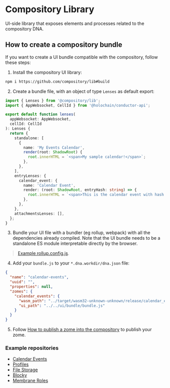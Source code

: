 # Compository Library

UI-side library that exposes elements and processes related to the compository DNA.

## How to create a compository bundle

If you want to create a UI bundle compatible with the compository, follow these steps:

1. Install the compository UI library:

```bash
npm i https://github.com/compository/lib#build
```

2. Create a bundle file, with an object of type `Lenses` as default export:

```ts
import { Lenses } from '@compository/lib';
import { AppWebsocket, CellId } from '@holochain/conductor-api';

export default function lenses(
  appWebsocket: AppWebsocket,
  cellId: CellId
): Lenses {
  return {
    standalone: [
      {
        name: 'My Events Calendar',
        render(root: ShadowRoot) {
          root.innerHTML = `<span>My sample calendar!</span>`;
        },
      },
    ],
    entryLenses: {
      calendar_event: {
        name: 'Calendar Event',
        render: (root: ShadowRoot, entryHash: string) => {
          root.innerHTML = `<span>This is the calendar event with hash ${entryHash}</span>`;
        },
      },
    },
    attachmentsLenses: [],
  };
}
```

3. Bundle your UI file with a bundler (eg rollup, webpack) with all the dependencies already compiled. Note that the UI bundle needs to be a standalone ES module interpretable directly by the browser.

> [Example rollup.config.js](https://github.com/holochain-open-dev/calendar-events/blob/master/ui/rollup-bundle.config.js).

4. Add your `bundle.js` to your `*.dna.workdir/dna.json` file:

```json
{
  "name": "calendar-events",
  "uuid": "",
  "properties": null,
  "zomes": {
    "calendar_events": {
      "wasm_path": "../target/wasm32-unknown-unknown/release/calendar_events.wasm",
      "ui_path": "../../ui/bundle/bundle.js"
    }
  }
}
```

5. Follow [How to publish a zome into the compository](https://github.com/compository/cli) to publish your zome.

### Example repositories

- [Calendar Events](https://github.com/holochain-open-dev/calendar-events)
- [Profiles](https://github.com/holochain-open-dev/profiles)
- [File Storage](https://github.com/holochain-open-dev/file-storage-module)
- [Blocky](https://github.com/compository/blocky)
- [Membrane Roles](https://github.com/holochain-open-dev/membrane-roles)
